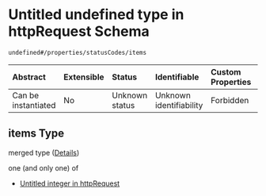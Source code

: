 # Untitled undefined type in httpRequest Schema

```txt
undefined#/properties/statusCodes/items
```



| Abstract            | Extensible | Status         | Identifiable            | Custom Properties | Additional Properties | Access Restrictions | Defined In                                                                         |
| :------------------ | :--------- | :------------- | :---------------------- | :---------------- | :-------------------- | :------------------ | :--------------------------------------------------------------------------------- |
| Can be instantiated | No         | Unknown status | Unknown identifiability | Forbidden         | Allowed               | none                | [httpRequest\_v2.schema.json\*](httpRequest_v2.schema.json "open original schema") |

## items Type

merged type ([Details](httprequest_v2-properties-statuscodes-items.md))

one (and only one) of

*   [Untitled integer in httpRequest](httprequest_v2-properties-statuscodes-items-oneof-0.md "check type definition")
